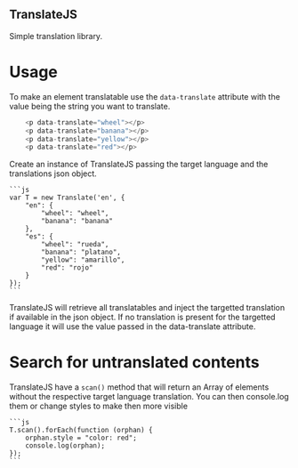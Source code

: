 ## TranslateJS

Simple translation library.

# Usage

To make an element translatable use the `data-translate` attribute with the value
being the string you want to translate.


```js
    <p data-translate="wheel"></p>
    <p data-translate="banana"></p>
    <p data-translate="yellow"></p>
    <p data-translate="red"></p>
```
    
Create an instance of TranslateJS passing the target language and the translations
json object.
    
    ```js
    var T = new Translate('en', {
    	"en": {
    		"wheel": "wheel",
    		"banana": "banana"
    	},
    	"es": {
    		"wheel": "rueda",
    		"banana": "platano",
    		"yellow": "amarillo",
    		"red": "rojo"
    	}
    });
    ```

TranslateJS will retrieve all translatables and inject the targetted translation
if available in the json object. If no translation is present for the targetted
language it will use the value passed in the data-translate attribute.

# Search for untranslated contents

TranslateJS have a `scan()` method that will return an Array of elements without
the respective target language translation. You can then console.log them or
change styles to make then more visible

    ```js
    T.scan().forEach(function (orphan) {
    	orphan.style = "color: red";
    	console.log(orphan);
    });
    ```